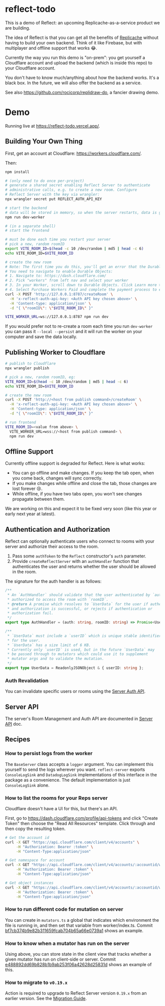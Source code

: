 # reflect-todo

This is a demo of Reflect: an upcoming Replicache-as-a-service product we are building.

The idea of Reflect is that you can get all the benefits of [Replicache](https://replicache.dev/) without having to build your own backend. Think of it like Firebase, but with multiplayer and offline support that works 😂.

Currently the way you run this demo is "on-prem": you get yourself a Cloudflare account and upload the backend (which is inside this repo) to your Cloudflare account.

You don't have to know much/anything about how the backend works. It's a black box. In the future, we will also offer the backend as a service.

See also https://github.com/rocicorp/replidraw-do, a fancier drawing demo.

# Demo

Running live at https://reflect-todo.vercel.app/.

## Building Your Own Thing

First, get an account at Cloudflare: https://workers.cloudflare.com/.

Then:

```bash
npm install

# (only need to do once per-project)
# generate a shared secret enabling Reflect Server to authenticate
# administrative calls, e.g. to create a new room. Configure
# Reflect Server with the key via wrangler:
npx wrangler secret put REFLECT_AUTH_API_KEY

# start the backend
# data will be stored in memory, so when the server restarts, data is gone
npm run dev-worker

# (in a separate shell)
# start the frontend

# must be done each time you restart your server
# pick a new, random roomID
export VITE_ROOM_ID=$(head -c 10 /dev/random | md5 | head -c 6)
echo VITE_ROOM_ID=$VITE_ROOM_ID

# create the new room
# Note: The first time you do this, you'll get an error that the Durable Object binding is unavailable.
# You need to navigate to enable Durable Objects:
# 1. Navigate to: https://dash.cloudflare.com/
# 2. Pick "workers" from left nav and select your worker
# 3. In your Worker, scroll down to Durable Objects. Click Learn more > View Paid Plan.
# 4. Select Purchase Workers Paid and complete the payment process to enable Durable Objects.
curl -X POST 'http://127.0.0.1:8787/createRoom' \
  -H 'x-reflect-auth-api-key: <Auth API key chosen above>' \
  -H 'Content-type: application/json' \
  -d "{ \"roomID\": \"$VITE_ROOM_ID\" }"

VITE_WORKER_URL=ws://127.0.0.1:8787 npm run dev
```

If you would prefer not to re-create a room each time you run `dev-worker` you can pass it `--local --persist` and it will run the worker on your computer and save the data locally.

## Publishing Worker to Cloudflare

```bash
# publish to Cloudflare
npx wrangler publish

# pick a new, random roomID, eg:
VITE_ROOM_ID=$(head -c 10 /dev/random | md5 | head -c 6)
echo VITE_ROOM_ID=$VITE_ROOM_ID

# create the new room
curl -X POST 'http://<host from publish command>/createRoom' \
  -H 'x-reflect-auth-api-key: <Auth API key chosen above>' \
  -H 'Content-type: application/json' \
  -d "{ \"roomID\": \"$VITE_ROOM_ID\" }"

# run frontend
VITE_ROOM_ID=<value from above> \
  VITE_WORKER_URL=wss://<host from publish command> \
  npm run dev
```

## Offline Support

Currently offline support is degraded for Reflect. Here is what works:

* You can go offline and make changes. If you keep the tab open, when you come back, changes will sync correctly.
* If you make changes while offline and close the tab, those changes are lost forever 😢.
* While offline, if you have two tabs open, you won't see changes propagate between them.

We are working on this and expect it to be fixed very soon (like this year or early next year at latest).


## Authentication and Authorization

Reflect can optionally authenticate users who connect to rooms with your server and authorize their access to the room.

1. Pass some `authToken` to the `Reflect` constructor's `auth` parameter.
2. Provide `createReflectServer` with an `authHandler` function that authenticates the user and returns whether the user should be allowed in the room.

The signature for the auth handler is as follows:

```ts
/**
 * An `AuthHandler` should validate that the user authenticated by `auth` is
 * authorized to access the room with `roomID`.
 * @return A promise which resolves to `UserData` for the user if authentication
 * and authorization is successful, or rejects if authentication or
 * authorization fail.
 */
export type AuthHandler = (auth: string, roomID: string) => Promise<UserData>;

/**
 * `UserData` must include a `userID` which is unique stable identifier
 * for the user.
 * `UserData` has a size limit of 6 KB.
 * Currently only `userID` is used, but in the future `UserData` may
 * be passed through to mutators which could use it to supplement
 * mutator args and to validate the mutation.
 */
export type UserData = ReadonlyJSONObject & { userID: string };
```

### Auth Revalidation

You can invalidate specific users or rooms using the [Server Auth API](doc/server-api.md#auth-api).

## Server API

The server's Room Management and Auth API are documented in [Server API](doc/server-api.md) doc.

## Recipes

### How to persist logs from the worker

The `BaseServer` class accepts a `logger` argument. You can implement this yourself to send the logs wherever you want. `reflect-server` exports `ConsoleLogSink` and `DatadogLogSink` implementations of this interface in the package as a convenience. The default implementation is just `ConsoleLogSink` alone.

### How to list the rooms for your Reps server

Cloudflare doesn't have a UI for this, but there's an API.

First, go to https://dash.cloudflare.com/profile/api-tokens and click "Create Token" then choose the "Read All Resources" template. Click through and then copy the resulting token.

```bash
# Get the account id
curl -X GET "https://api.cloudflare.com/client/v4/accounts" \
     -H "Authorization: Bearer :token" \
     -H "Content-Type:application/json"

# Get namespace for account
curl -X GET "https://api.cloudflare.com/client/v4/accounts/:accountid/workers/durable_objects/namespaces" \
     -H "Authorization: Bearer :token" \
     -H "Content-Type:application/json"

# Get object instances
curl -X GET "https://api.cloudflare.com/client/v4/accounts/:accountid/workers/durable_objects/namespaces/:namespaceid/objects" \
     -H "Authorization: Bearer :token" \
     -H "Content-Type:application/json"
```

### How to run different code for mutation on server

You can create in `mutators.ts` a global that indicates which environment the file is running in, and then set that variable from worker/index.ts. Commit [bf7cb374b9e82b311659fcab704b65a66e0739a1](https://github.com/rocicorp/reflect-todo/commit/bf7cb374b9e82b311659fcab704b65a66e0739a1) shows an example.

### How to know when a mutator has run on the server

Using above, you can store state in the client view that tracks whether a given mutator has run on client-side or server. Commit [e488892dd69b828b1b9ab253f06a42628d25831d](https://github.com/rocicorp/reflect-todo/commit/e488892dd69b828b1b9ab253f06a42628d25831d) shows an example of this.

### How to migrate to `v0.19.x`

Action is required to upgrade to Reflect Server version `0.19.x` from an earlier version. See the [Migration Guide](doc/migration.md).
